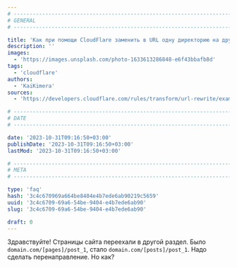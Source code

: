 ```yaml
---
# -------------------------------------------------------------------------------------------------------------------- #
# GENERAL
# -------------------------------------------------------------------------------------------------------------------- #

title: 'Как при помощи CloudFlare заменить в URL одну директорию на другую?'
description: ''
images:
  - 'https://images.unsplash.com/photo-1633613286848-e6f43bbafb8d'
tags:
  - 'cloudflare'
authors:
  - 'KaiKimera'
sources:
  - 'https://developers.cloudflare.com/rules/transform/url-rewrite/examples'

# -------------------------------------------------------------------------------------------------------------------- #
# DATE
# -------------------------------------------------------------------------------------------------------------------- #

date: '2023-10-31T09:16:50+03:00'
publishDate: '2023-10-31T09:16:50+03:00'
lastMod: '2023-10-31T09:16:50+03:00'

# -------------------------------------------------------------------------------------------------------------------- #
# META
# -------------------------------------------------------------------------------------------------------------------- #

type: 'faq'
hash: '3c4c670969a664be8404e4b7ede6ab90219c5659'
uuid: '3c4c6709-69a6-54be-9404-e4b7ede6ab90'
slug: '3c4c6709-69a6-54be-9404-e4b7ede6ab90'

draft: 0
---
```


Здравствуйте! Страницы сайта переехали в другой раздел. Было `domain.com/[pages]/post_1`, стало `domain.com/[posts]/post_1`. Надо сделать перенаправление. Но как?

<!--more-->
